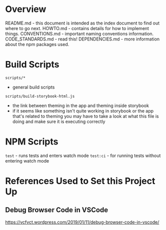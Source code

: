 Overview
========

README.md - this document is intended as the index document to find out where to go next.
HOWTO.md - contains details for how to implement things.
CONVENTIONS.md - important naming conventions information.
CODE_STANDARDS.md - read this!
DEPENDENCIES.md - more information about the npm packages used.


Build Scripts
=============

`scripts/*`
  - general build scripts

`scripts/build-storybook-html.js`
  - the link between theming in the app and theming inside storybook
  - if it seems like something isn't quite working in storybook or the app that's
    related to theming you may have to take a look at what this file is doing and
    make sure it is executing correctly


NPM Scripts
===========

`test` - runs tests and enters watch mode
`test:ci` - for running tests without entering watch mode


References Used to Set this Project Up
======================================

Debug Browser Code in VSCode
----------------------------

https://vcfvct.wordpress.com/2019/01/11/debug-browser-code-in-vscode/
